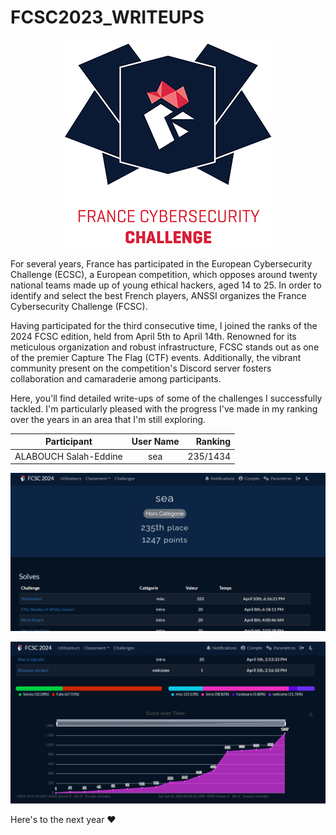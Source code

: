 # FCSC2023_WRITEUPS

<p align="center">
  <img src="images/2020-fcsc-logo_min.jpg">
</p>


For several years, France has participated in the European Cybersecurity Challenge (ECSC), a European competition, which opposes around twenty national teams made up of young ethical hackers, aged 14 to 25. In order to identify and select the best French players, ANSSI organizes the France Cybersecurity Challenge (FCSC).

Having participated for the third consecutive time, I joined the ranks of the 2024 FCSC edition, held from April 5th to April 14th. Renowned for its meticulous organization and robust infrastructure, FCSC stands out as one of the premier Capture The Flag (CTF) events. Additionally, the vibrant community present on the competition's Discord server fosters collaboration and camaraderie among participants.



Here, you'll find detailed write-ups of some of the challenges I successfully tackled. I'm particularly pleased with the progress I've made in my ranking over the years in an area that I'm still exploring.

| Participant        | User Name           | Ranking  |
| ------------- |:-------------:| -----:|
| ALABOUCH Salah-Eddine      | sea | 235/1434 |

![Classement_sea](images/ranking.png)

![Classement_sea](images/graph.png)

Here's to the next year ❤️